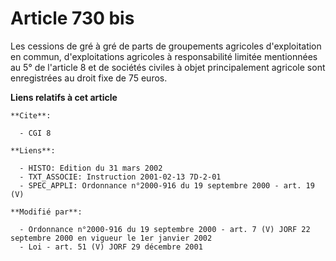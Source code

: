 # Article 730 bis

Les cessions de gré à gré de parts de groupements agricoles d'exploitation en commun, d'exploitations agricoles à
responsabilité limitée mentionnées au 5° de l'article 8 et de sociétés civiles à objet principalement agricole sont
enregistrées au droit fixe de 75 euros.

**Liens relatifs à cet article**

	**Cite**:

	  - CGI 8

	**Liens**:

	  - HISTO: Edition du 31 mars 2002
	  - TXT_ASSOCIE: Instruction 2001-02-13 7D-2-01
	  - SPEC_APPLI: Ordonnance n°2000-916 du 19 septembre 2000 - art. 19 (V)

	**Modifié par**:

	  - Ordonnance n°2000-916 du 19 septembre 2000 - art. 7 (V) JORF 22 septembre 2000 en vigueur le 1er janvier 2002
	  - Loi - art. 51 (V) JORF 29 décembre 2001
